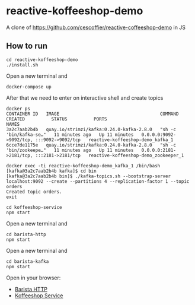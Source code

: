 # reactive-koffeeshop-demo
A clone of https://github.com/cescoffier/reactive-coffeeshop-demo in JS


## How to run


```
cd reactive-koffeeshop-demo 
./install.sh
```
Open a new terminal and

```
docker-compose up
```

After that we need to enter on interactive shell and create topics

```
docker ps
CONTAINER ID   IMAGE                                      COMMAND                  CREATED          STATUS          PORTS                                       NAMES
3a2c7aab2b4b   quay.io/strimzi/kafka:0.24.0-kafka-2.8.0   "sh -c 'bin/kafka-se…"   11 minutes ago   Up 11 minutes   0.0.0.0:9092->9092/tcp, :::9092->9092/tcp   reactive-koffeeshop-demo_kafka_1
6cce7de1175e   quay.io/strimzi/kafka:0.24.0-kafka-2.8.0   "sh -c 'bin/zookeepe…"   11 minutes ago   Up 11 minutes   0.0.0.0:2181->2181/tcp, :::2181->2181/tcp   reactive-koffeeshop-demo_zookeeper_1
```

```
docker exec -ti reactive-koffeeshop-demo_kafka_1 /bin/bash
[kafka@3a2c7aab2b4b kafka]$ cd bin
[kafka@3a2c7aab2b4b bin]$ ./kafka-topics.sh --bootstrap-server localhost:9092 --create --partitions 4 --replication-factor 1 --topic orders
Created topic orders.
exit
```

```
cd koffeeshop-service
npm start
```
Open a new terminal and

```
cd barista-http
npm start
```
Open a new terminal and

```
cd barista-kafka
npm start
```

Open in your browser:

* [Barista HTTP](http://localhost:8081)
* [Koffeeshop Service](http://localhost:8080)


